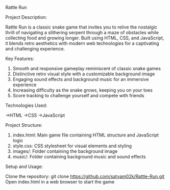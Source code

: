 Rattle Run

Project Description:

Rattle Run is a classic snake game that invites you to relive the nostalgic thrill of navigating a slithering serpent through a maze of obstacles while collecting food and growing longer. Built using HTML, CSS, and JavaScript, it blends retro aesthetics with modern web technologies for a captivating and challenging experience.

Key Features:

1. Smooth and responsive gameplay reminiscent of classic snake games
2. Distinctive retro visual style with a customizable background image
3. Engaging sound effects and background music for an immersive experience
4. Increasing difficulty as the snake grows, keeping you on your toes
5. Score tracking to challenge yourself and compete with friends

Technologies Used:

->HTML
->CSS
->JavaScript

Project Structure:

1. index.html: Main game file containing HTML structure and JavaScript logic
2. style.css: CSS stylesheet for visual elements and styling
3. images/: Folder containing the background image
4. music/: Folder containing background music and sound effects

Setup and Usage:

Clone the repository: git clone https://github.com/satyam02k/Rattle-Run.git
Open index.html in a web browser to start the game
